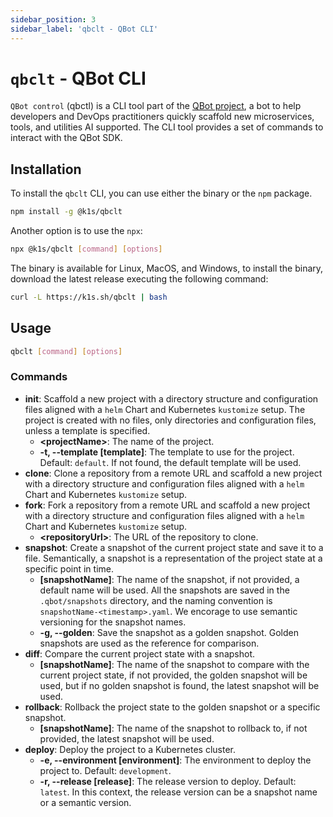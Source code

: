 ```yaml
---
sidebar_position: 3
sidebar_label: 'qbclt - QBot CLI'
---
```


# `qbclt` - QBot CLI

`QBot control` (qbctl) is a CLI tool part of the [QBot project](https://k1s.sh/qbot), a bot to help developers and DevOps practitioners quickly scaffold new microservices, tools, and utilities AI supported. The CLI tool provides a set of commands to interact with the QBot SDK.

## Installation

To install the `qbclt` CLI, you can use either the binary or the `npm` package.

```bash
npm install -g @k1s/qbclt
```

Another option is to use the `npx`:

```bash
npx @k1s/qbclt [command] [options]
```

The binary is available for Linux, MacOS, and Windows, to install the binary, download the latest release executing the following command:

```bash
curl -L https://k1s.sh/qbclt | bash
```

## Usage

```bash
qbclt [command] [options]
```

### Commands

- **init**: Scaffold a new project with a directory structure and configuration files aligned with a `helm` Chart and Kubernetes `kustomize` setup. The project is created with no files, only directories and configuration files, unless a template is specified.
  - **\<projectName\>**: The name of the project.
  - **-t, --template [template]**: The template to use for the project. Default: `default`. If not found, the default template will be used.
- **clone**: Clone a repository from a remote URL and scaffold a new project with a directory structure and configuration files aligned with a `helm` Chart and Kubernetes `kustomize` setup.
- **fork**: Fork a repository from a remote URL and scaffold a new project with a directory structure and configuration files aligned with a `helm` Chart and Kubernetes `kustomize` setup.
  - **\<repositoryUrl\>**: The URL of the repository to clone.
- **snapshot**: Create a snapshot of the current project state and save it to a file. Semantically, a snapshot is a representation of the project state at a specific point in time.
  - **[snapshotName]**: The name of the snapshot, if not provided, a default name will be used. All the snapshots are saved in the `.qbot/snapshots` directory, and the naming convention is `snapshotName-<timestamp>.yaml`. We encorage to use semantic versioning for the snapshot names.
  - **-g, --golden**: Save the snapshot as a golden snapshot. Golden snapshots are used as the reference for comparison.
- **diff**: Compare the current project state with a snapshot.
  - **[snapshotName]**: The name of the snapshot to compare with the current project state, if not provided, the golden snapshot will be used, but if no golden snapshot is found, the latest snapshot will be used.
- **rollback**: Rollback the project state to the golden snapshot or a specific snapshot.
  - **[snapshotName]**: The name of the snapshot to rollback to, if not provided, the latest snapshot will be used.
- **deploy**: Deploy the project to a Kubernetes cluster.
  - **-e, --environment [environment]**: The environment to deploy the project to. Default: `development`.
  - **-r, --release [release]**: The release version to deploy. Default: `latest`. In this context, the release version can be a snapshot name or a semantic version.